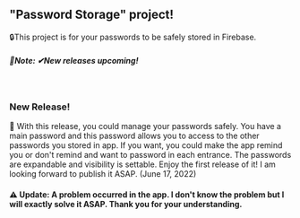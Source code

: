 ## "Password Storage" project!
🔒This project is for your passwords to be safely stored in Firebase. 

##### 📝Note: ✔New releases upcoming!
<br>

### New Release!
📌 With this release, you could manage your passwords safely. You have a main password and this password allows you to access to the other passwords you stored in app. If you want, you could make the app remind you or don't remind and want to password in each entrance. The passwords are expandable and visibility is settable.  Enjoy the first release of it! I am looking forward to publish it ASAP. (June 17, 2022)

#### ⚠ Update: A problem occurred in the app. I don't know the problem but I will exactly solve it ASAP. Thank you for your understanding.
